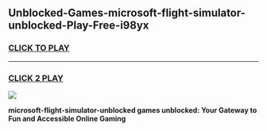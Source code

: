 
## Unblocked-Games-microsoft-flight-simulator-unblocked-Play-Free-i98yx
<h3>
<a href="https://premium76.site?title=microsoft-flight-simulator-unblocked&ref=10A">CLICK TO PLAY</a></h3>
<hr>

<h3>
<a href="https://premium76.site?title=microsoft-flight-simulator-unblocked&ref=10A">CLICK 2 PLAY</a>
  
</h3>

<a href="https://premium76.site?title=microsoft-flight-simulator-unblocked&ref=10A"><img src="https://clearcache.store/games.png"></a>


**microsoft-flight-simulator-unblocked games unblocked: Your Gateway to Fun and Accessible Online Gaming**
